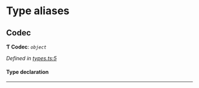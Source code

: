 

# Type aliases

<a id="codec"></a>

##  Codec

**Ƭ Codec**: *`object`*

*Defined in [types.ts:5](https://github.com/polkadot-js/common/blob/30bf357/packages/trie-codec/src/types.ts#L5)*

#### Type declaration

___

